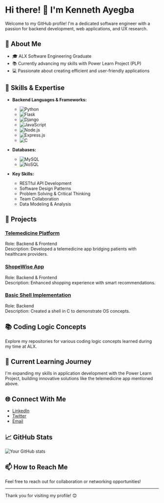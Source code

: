 # Hi there! 👋 I'm Kenneth Ayegba

Welcome to my GitHub profile! I'm a dedicated software engineer with a passion for backend development, web applications, and UX research.

## 🚀 About Me

- 🎓 ALX Software Engineering Graduate
- 📚 Currently advancing my skills with Power Learn Project (PLP)
- 💻 Passionate about creating efficient and user-friendly applications

## 🔧 Skills & Expertise

- **Backend Languages & Frameworks:**
  - ![Python](https://img.shields.io/badge/Python-3776AB?style=for-the-badge&logo=python&logoColor=white)
  - ![Flask](https://img.shields.io/badge/Flask-000000?style=for-the-badge&logo=flask&logoColor=white)
  - ![Django](https://img.shields.io/badge/Django-092E20?style=for-the-badge&logo=django&logoColor=white)
  - ![JavaScript](https://img.shields.io/badge/JavaScript-F7DF1E?style=for-the-badge&logo=javascript&logoColor=black)
  - ![Node.js](https://img.shields.io/badge/Node.js-339933?style=for-the-badge&logo=node.js&logoColor=white)
  - ![Express.js](https://img.shields.io/badge/Express.js-000000?style=for-the-badge&logo=express&logoColor=white)
  - ![C](https://img.shields.io/badge/C-00599C?style=for-the-badge&logo=c&logoColor=white)

- **Databases:**
  - ![MySQL](https://img.shields.io/badge/MySQL-4479A1?style=for-the-badge&logo=mysql&logoColor=white)
  - ![NoSQL](https://img.shields.io/badge/NoSQL-005571?style=for-the-badge)

- **Key Skills:**
  - RESTful API Development
  - Software Design Patterns
  - Problem Solving & Critical Thinking
  - Team Collaboration
  - Data Modeling & Analysis

## 💼 Projects

### [Telemedicine Platform](https://github.com/PLP-WebTechnologies/integrating-frontend-and-backend-ayegbakenneth)
Role: Backend & Frontend  
Description: Developed a telemedicine app bridging patients with healthcare providers.

### [ShopeWise App](https://github.com/ayegbakenneth/webstack_portfolio_project.git)
Role: Backend & Frontend  
Description: Enhanced shopping experience with smart recommendations.

### [Basic Shell Implementation](https://github.com/Munir405/simple_shell_2.git)
Role: Backend  
Description: Created a shell in C to demonstrate OS concepts.

## 📚 Coding Logic Concepts

Explore my repositories for various coding logic concepts learned during my time at ALX.

## 🌟 Current Learning Journey

I'm expanding my skills in application development with the Power Learn Project, building innovative solutions like the telemedicine app mentioned above.

## 🌐 Connect With Me

- [LinkedIn](https://www.linkedin.com/in/your-linkedin-profile)
- [Twitter](https://twitter.com/kenytrip)
- [Email](ayegbakenneth@gmail.com)

## 📈 GitHub Stats

![Your GitHub stats](https://github-readme-stats.vercel.app/api?username=ayegbakenneth&show_icons=true&theme=radical)

## 📫 How to Reach Me

Feel free to reach out for collaboration or networking opportunities!

---

Thank you for visiting my profile! 😊
